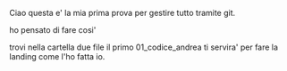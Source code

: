 Ciao
questa e' la mia prima prova per gestire tutto tramite git.

ho pensato di fare cosi'

trovi nella cartella due file
il primo
01_codice_andrea ti servira' per fare la landing come l'ho fatta io. 
